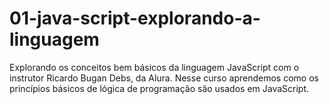# 01-java-script-explorando-a-linguagem
 Explorando os conceitos bem básicos da linguagem JavaScript com o instrutor  Ricardo Bugan Debs, da Alura. Nesse curso aprendemos como os princípios básicos de lógica de programação são usados em JavaScript. 
